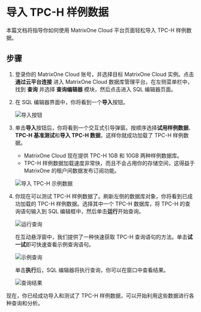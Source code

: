 # 导入 TPC-H 样例数据

本篇文档将指导你如何使用 MatrixOne Cloud 平台页面轻松导入 TPC-H 样例数据。

## 步骤

1. 登录你的 MatrixOne Cloud 账号，并选择目标 MatrixOne Cloud 实例。点击 **通过云平台连接** 进入 MatrixOne Cloud 数据库管理平台。在左侧菜单栏中，找到 **查询** 并选择 **查询编辑器** 模块，然后点击进入 SQL 编辑器页面。

2. 在 SQL 编辑器界面中，你将看到一个**导入**按钮。

    ![导入按钮](https://community-shared-data-1308875761.cos.ap-beijing.myqcloud.com/artwork/mocdocs/import/tpch/tpch-1.png)

3. 单击**导入**按钮后，你将看到一个交互式引导弹窗。按顺序选择**试用样例数据**、**TPC-H 基准测试**和**导入 TPC-H 数据**，这样你就成功加载了 TPC-H 样例数据。

    - MatrixOne Cloud 现在提供 TPC-H 1GB 和 10GB 两种样例数据库。
    - TPC-H 样例数据加载速度非常快，而且不会占用你的存储空间，这得益于 MatrixOne 的租户间数据发布订阅功能。

    ![导入 TPC-H 示例数据](https://community-shared-data-1308875761.cos.ap-beijing.myqcloud.com/artwork/mocdocs/import/tpch/tpch-2.png)

4. 你现在可以测试 TPC-H 样例数据了。刷新左侧的数据库对象，你将看到已成功加载的 TPC-H 样例数据。选择其中一个 TPC-H 数据库，将 TPC-H 的查询语句输入到 SQL 编辑框中，然后单击**运行**开始查询。

    ![运行查询](https://community-shared-data-1308875761.cos.ap-beijing.myqcloud.com/artwork/mocdocs/import/tpch/tpch-3.png)

    在互动悬浮窗中，我们提供了一种快速获取 TPC-H 查询语句的方法。单击**试一试**即可快速查看示例查询语句。

    ![示例查询](https://community-shared-data-1308875761.cos.ap-beijing.myqcloud.com/artwork/mocdocs/import/tpch/tpch-4.png)

    单击**执行**后，SQL 编辑器将执行查询，你可以在窗口中查看结果。

    ![查询结果](https://community-shared-data-1308875761.cos.ap-beijing.myqcloud.com/artwork/mocdocs/import/tpch/tpch-5.png)

现在，你已经成功导入和测试了 TPC-H 样例数据，可以开始利用这些数据进行各种查询和分析。
